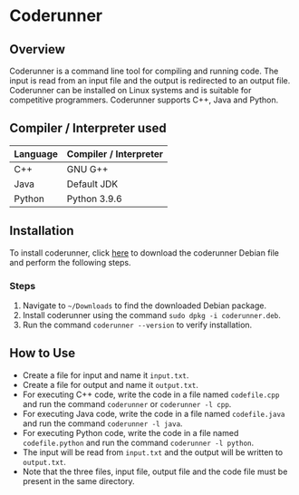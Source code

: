 # Coderunner

## Overview

Coderunner is a command line tool for compiling and running code. The input is read from an input file and the output is redirected to an output file. Coderunner can be installed on Linux systems and is suitable for competitive programmers. Coderunner supports C++, Java and Python.

## Compiler / Interpreter used

| Language | Compiler / Interpreter |
| --- | --- |
| C++ | GNU G++ |
| Java | Default JDK |
| Python | Python 3.9.6 |

## Installation

To install coderunner, click [here](https://github.com/dhruva-shashi/coderunner/raw/master/coderunner.deb) to download the coderunner Debian file and perform the following steps.

### Steps

1. Navigate to `~/Downloads` to find the downloaded Debian package.
2. Install coderunner using the command `sudo dpkg -i coderunner.deb`.
3. Run the command `coderunner --version` to verify installation.

## How to Use

- Create a file for input and name it `input.txt`.
- Create a file for output and name it `output.txt`.
- For executing C++ code, write the code in a file named `codefile.cpp` and run the command `coderunner` or `coderunner -l cpp`.
- For executing Java code, write the code in a file named `codefile.java` and run the command `coderunner -l java`.
- For executing Python code, write the code in a file named `codefile.python` and run the command `coderunner -l python`.
- The input will be read from `input.txt` and the output will be written to `output.txt`.
- Note that the three files, input file, output file and the code file must be present in the same directory.
